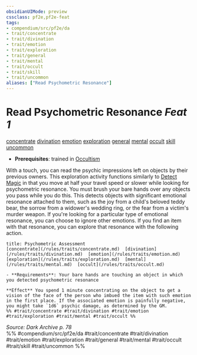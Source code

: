 ```yaml
---
obsidianUIMode: preview
cssclass: pf2e,pf2e-feat
tags:
- compendium/src/pf2e/da
- trait/concentrate
- trait/divination
- trait/emotion
- trait/exploration
- trait/general
- trait/mental
- trait/occult
- trait/skill
- trait/uncommon
aliases: ["Read Psychometric Resonance"]
---
```

# Read Psychometric Resonance  *Feat 1*  
[concentrate](/rules/traits/concentrate.md)  [divination](/rules/traits/divination.md)  [emotion](/rules/traits/emotion.md)  [exploration](/rules/traits/exploration.md)  [general](/rules/traits/general.md)  [mental](/rules/traits/mental.md)  [occult](/rules/traits/occult.md)  [skill](/rules/traits/skill.md)  [uncommon](/rules/traits/uncommon.md)  

- **Prerequisites**: trained in [Occultism](/compendium/skills.md#Occultism)

With a touch, you can read the psychic impressions left on objects by their previous owners. This exploration activity functions similarly to [Detect Magic](/rules/actions/detect-magic.md) in that you move at half your travel speed or slower while looking for psychometric resonance. You must brush your bare hands over any objects you pass while you do this. This detects objects with significant emotional resonance attached to them, such as the joy from a child's beloved teddy bear, the sorrow from a widower's wedding ring, or the fear from a victim's murder weapon. If you're looking for a particular type of emotional resonance, you can choose to ignore other emotions. If you find an item with that resonance, you can explore that resonance with the following action.

```ad-embed-ability
title: Psychometric Assessment
[concentrate](/rules/traits/concentrate.md)  [divination](/rules/traits/divination.md)  [emotion](/rules/traits/emotion.md)  [exploration](/rules/traits/exploration.md)  [mental](/rules/traits/mental.md)  [occult](/rules/traits/occult.md)  

- **Requirements**: Your bare hands are touching an object in which you detected psychometric resonance

**Effect** You spend 1 minute concentrating on the object to get a vision of the face of the person who imbued the item with such emotion in the first place. If the associated emotion is painfully negative, you might take `1d6` psychic damage, as determined by the GM.  
%% #trait/concentrate #trait/divination #trait/emotion #trait/exploration #trait/mental #trait/occult %%
```

*Source: Dark Archive p. 78*  
%% #compendium/src/pf2e/da #trait/concentrate #trait/divination #trait/emotion #trait/exploration #trait/general #trait/mental #trait/occult #trait/skill #trait/uncommon %%